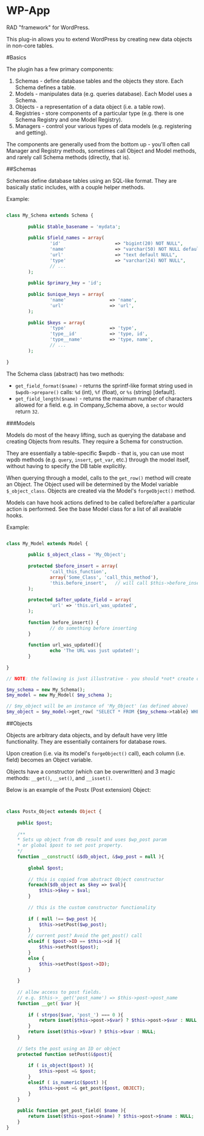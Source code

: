 WP-App
=====

RAD "framework" for WordPress.

This plug-in allows you to extend WordPress by creating new data objects in non-core tables.


#Basics

The plugin has a few primary components:

1. Schemas - define database tables and the objects they store. Each Schema defines a table.
2. Models - manipulates data (e.g. queries database). Each Model uses a Schema.
3. Objects - a representation of a data object (i.e. a table row).
4. Registries - store components of a particular type (e.g. there is one Schema Registry and one Model Registry).
5. Managers - control your various types of data models (e.g. registering and getting).

The components are generally used from the bottom up - you'll often call Manager and Registry methods, sometimes call Object and Model methods, and rarely call Schema methods (directly, that is).

##Schemas

Schemas define database tables using an SQL-like format. They are basically static includes, with a couple helper methods.

Example:

```php

class My_Schema extends Schema {
        
        public $table_basename = 'mydata';
        
        public $field_names = array(
                'id'                    => "bigint(20) NOT NULL",
                'name'                  => "varchar(50) NOT NULL default ''",
                'url'                   => "text default NULL",
                'type'                  => "varchar(24) NOT NULL",
                // ...
        );
        
        public $primary_key = 'id';
        
        public $unique_keys = array(
                'name'                => 'name',
                'url'                 => 'url',
        );
        
        public $keys = array(
                'type'                => 'type',
                'type__id'            => 'type, id',
                'type__name'          => 'type, name',
                // ...
        );
        
}

```

The Schema class (abstract) has two methods:

* `get_field_format($name)` - returns the sprintf-like format string used in `$wpdb->prepare()` calls: `%d` (int), `%f` (float), or `%s` (string) [default].
* `get_field_length($name)` - returns the maximum number of characters allowed for a field. e.g. in Company_Schema above, a `sector` would return `32`.


###Models

Models do most of the heavy lifting, such as querying the database and creating Objects from results. They require a Schema for construction.

They are essentially a table-specific $wpdb - that is, you can use most wpdb methods (e.g. `query`, `insert`, `get_var`, etc.) through the model itself, without having to specify the DB table explicitly.

When querying through a model, calls to the `get_row()` method will create an Object. The Object used will be determined by the Model variable `$_object_class`. Objects are created via the Model's `forgeObject()` method.

Models can have hook actions defined to be called before/after a particular action is performed. See the base Model class for a list of all available hooks.

Example:

```php

class My_Model extends Model {
        
        public $_object_class = 'My_Object';
        
        protected $before_insert = array(
                'call_this_function',
                array('Some_Class', 'call_this_method'),
                'this.before_insert',   // will call $this->before_insert()
        );
        
        protected $after_update_field = array(
                'url' => 'this.url_was_updated',
        );
        
        function before_insert() {
                // do something before inserting
        }
        
        function url_was_updated(){
                echo 'The URL was just updated!';
        }
        
}

// NOTE: the following is just illustrative - you should *not* create objects using the 'new' keyword!

$my_schema = new My_Schema();
$my_model = new My_Model( $my_schema );

// $my_object will be an instance of 'My_Object' (as defined above)
$my_object = $my_model->get_row( "SELECT * FROM {$my_schema->table} WHERE id = 2" );


```

##Objects

Objects are arbitrary data objects, and by default have very little functionality. They are essentially containers for database rows.

Upon creation (i.e. via its model's `forgeObject()` call), each column (i.e. field) becomes an Object variable.

Objects have a constructor (which can be overwritten) and 3 magic methods: `__get()`, `__set()`, and `__isset()`.

Below is an example of the Postx (Post extension) Object:

```php


class Postx_Object extends Object {
	
	public $post;
	
	/**
	* Sets up object from db result and uses $wp_post param 
	* or global $post to set post property.
	*/
	function __construct( &$db_object, &$wp_post = null ){
		
		global $post;
		
		// this is copied from abstract Object constructor
		foreach($db_object as $key => $val){
			$this->$key = $val;	
		}
		
		// this is the custom constructor functionality
		
		if ( null !== $wp_post ){
			$this->setPost($wp_post);
		}
		// current post? Avoid the get_post() call
		elseif ( $post->ID == $this->id ){
			$this->setPost($post);
		}
		else {
			$this->setPost($post->ID);
		}
		
	}
	
	// allow access to post fields.
	// e.g. $this->__get('post_name') => $this->post->post_name
	function __get( $var ){
	
		if ( strpos($var, 'post_') === 0 ){
			return isset($this->post->$var) ? $this->post->$var : NULL;	
		}
		return isset($this->$var) ? $this->$var : NULL;	
	}
	
	// Sets the post using an ID or object
	protected function setPost(&$post){
		
		if ( is_object($post) ){
			$this->post =& $post;
		}
		elseif ( is_numeric($post) ){
			$this->post =& get_post($post, OBJECT);
		}
	}
	
	public function get_post_field( $name ){
		return isset($this->post->$name) ? $this->post->$name : NULL;	
	}
}


```

